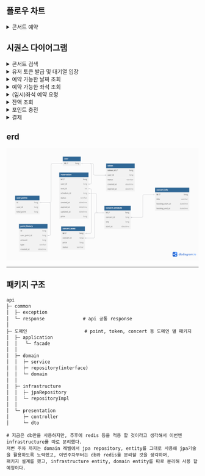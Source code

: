 ## 플로우 차트
<details>
<summary>콘서트 예약</summary>
<div markdown="1">

![flowChart.png](docs/images/flowChart.png)

</div>
</details>


## 시퀀스 다이어그램
<details>
<summary>콘서트 검색</summary>
<div markdown="1">

![sequence_1.png](docs/images/sequence_1.png)

</div>
</details>

<details>
<summary>유저 토큰 발급 및 대기열 입장</summary>
<div markdown="1">

![sequence_2.png](docs/images/sequence_2.png)

</div>
</details>

<details>
<summary>예약 가능한 날짜 조회</summary>
<div markdown="1">

![sequence_3.1.png](docs/images/sequence_3.1.png)

</div>
</details>

<details>
<summary>예약 가능한 좌석 조회</summary>
<div markdown="1">

![sequence_3.2.png](docs/images/sequence_3.2.png)

</div>
</details>

<details>
<summary>(임시)좌석 예약 요청</summary>
<div markdown="1">

![sequence_4.png](docs/images/sequence_4.png)

</div>
</details>

<details>
<summary>잔액 조회</summary>
<div markdown="1">

![sequence_5.1.png](docs/images/sequence_5.1.png)

</div>
</details>

<details>
<summary>포인트 충전</summary>
<div markdown="1">

![sequence_5.2.png](docs/images/sequence_5.2.png)

</div>
</details>

<details>
<summary>결제</summary>
<div markdown="1">

![sequence_6.png](docs/images/sequence_6.png)

</div>
</details>


## erd
![erd.png](docs/images/erd.png)

- - -

## 패키지 구조

```test
api
├─ common
│  ├─ exception                 
│  └─ response              # api 공통 response 
│  
├─ 도메인                     # point, token, concert 등 도메인 별 패키지
│  ├─ application
│  │   └─ facade
│  │
│  ├─ domain
│  │  ├─ service
│  │  ├─ repository(interface)
│  │  └─ domain
│  │
│  ├─ infrastructure
│  │  ├─ jpaRepository
│  │  └─ repositoryImpl  
│  │
│  └─ presentation  
│     ├─ controller
│     └─ dto

# 지금은 db만을 사용하지만, 추후에 redis 등을 적용 할 것이라고 생각해서 이번엔 infrastructure를 따로 분리했다.
저번 주차 까지는 domain 레벨에서 jpa repository, entity를 그대로 사용해 jpa기술을 활용하도록 노력했고, 이번주차부터는 db와 redis를 분리할 것을 생각하며,
패키지 설계를 했고, infrastructure entity, domain entity를 따로 분리해 사용 할 예정이다.
 
```




